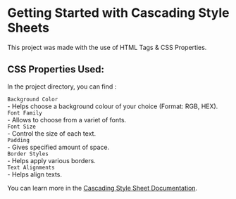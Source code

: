 # Getting Started with Cascading Style Sheets

This project was made with the use of HTML Tags & CSS Properties.

## CSS Properties Used:

In the project directory, you can find :

 `Background Color`</br> - Helps choose a background colour of your choice (Format: RGB, HEX).</br>
 `Font Family`</br> - Allows to choose from a variet of fonts.</br>
 `Font Size`</br> - Control the size of each text.</br>
 `Padding`</br> - Gives specified amount of space.</br>
 `Border Styles`</br> - Helps apply various borders.</br>
 `Text Alignments`</br> - Helps align texts.</br>

You can learn more in the [Cascading Style Sheet Documentation](https://developer.mozilla.org/en-US/docs/Web/CSS).

